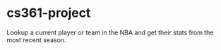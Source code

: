 # cs361-project
Lookup a current player or team in the NBA and get their stats from the most recent season.
